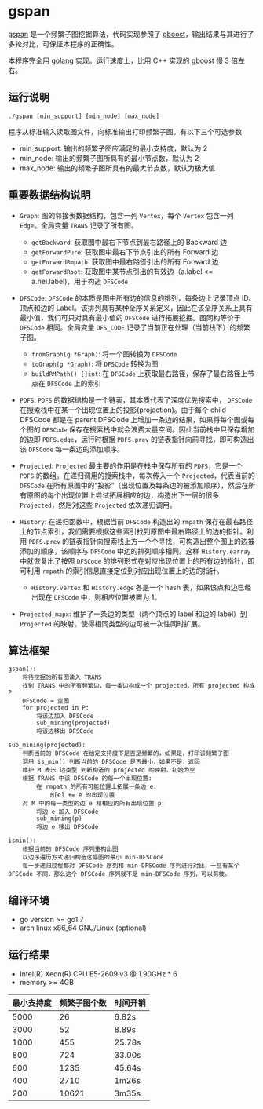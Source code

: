gspan
===

[gspan](http://www.cs.ucsb.edu/~xyan/software/gSpan.htm) 是一个频繁子图挖掘算法，代码实现参照了 [gboost](http://www.nowozin.net/sebastian/gboost/)，输出结果与其进行了多轮对比，可保证本程序的正确性。

本程序完全用 [golang](golang.org) 实现。运行速度上，比用 C++ 实现的 [gboost](http://www.nowozin.net/sebastian/gboost/) 慢 3 倍左右。

运行说明
---
```
./gspan [min_support] [min_node] [max_node]
```

程序从标准输入读取图文件，向标准输出打印频繁子图。有以下三个可选参数

* min_support: 输出的频繁子图应满足的最小支持度，默认为 2
* min_node: 输出的频繁子图所具有的最小节点数，默认为 2
* max_node: 输出的频繁子图所具有的最大节点数，默认为极大值

重要数据结构说明
---

- `Graph`: 图的邻接表数据结构，包含一列 `Vertex`，每个 `Vertex` 包含一列 `Edge`。全局变量 `TRANS` 记录了所有图。
	- `getBackward`:	获取图中最右下节点到最右路径上的 Backward 边
	- `getForwardPure`:	获取图中最右下节点引出的所有 Forward 边
	- `getForwardRmpath`:	获取图中最右路径引出的所有 Forward 边
	- `getForwardRoot`:	获取图中某节点引出的有效边（a.label <= a.nei.label)，用于构造 `DFSCode`

- `DFSCode`: `DFSCode` 的本质是图中所有边的信息的排列，每条边上记录顶点 ID、顶点和边的 Label。该排列具有某种全序关系定义，因此在该全序关系上具有最小值，我们可只对具有最小值的 `DFSCode` 进行拓展挖掘。图同构等价于 `DFSCode` 相同。全局变量 `DFS_CODE` 记录了当前正在处理（当前栈下）的频繁子图。
	- `fromGraph(g *Graph)`: 将一个图转换为 `DFSCode`
	- `toGraph(g *Graph)`: 将 `DFSCode` 转换为图
	- `buildRMPath() []int`: 在 `DFSCode` 上获取最右路径，保存了最右路径上节点在 `DFSCode` 上的索引

- `PDFS`: `PDFS` 的数据结构是一个链表，其本质代表了深度优先搜索中， `DFSCode` 在搜索栈中在某一个出现位置上的投影(projection)。由于每个 child DFSCode 都是在 parent DFSCode 上增加一条边的结果，如果将每个图或每个图的 `DFSCode` 保存在搜索栈中就会浪费大量空间。因此当前栈中只保存增加的边即 `PDFS.edge`，运行时根据 `PDFS.prev` 的链表指针向前寻找，即可构造出该 `DFSCode` 每一条边的添加顺序。

- `Projected`: `Projected` 最主要的作用是在栈中保存所有的 `PDFS`，它是一个 `PDFS` 的数组。在递归调用的搜索栈中，每次传入一个 `Projected`，代表当前的 `DFSCode` 在所有原图中的“投影”（出现位置及每条边的被添加顺序），然后在所有原图的每个出现位置上尝试拓展相应的边，构造出下一层的很多 `Projected`，然后对这些 `Projected` 依次递归调用。

- `History`: 在递归函数中，根据当前 `DFSCode` 构造出的 `rmpath` 保存在最右路径上的节点索引，我们需要根据这些索引找到原图中最右路径上的边的指针。利用 `PDFS.prev` 的链表指针向搜索栈上方一个个寻找，可构造出整个图上的边被添加的顺序，该顺序与 `DFSCode` 中边的排列顺序相同。这样 `History.earray` 中就恢复出了按照 `DFSCode` 的排列形式在对应出现位置上的所有边的指针，即可利用 `rmpath` 的索引信息直接定位到对应出现位置上的边的指针。
	- `History.vertex` 和 `History.edge` 各是一个 hash 表，如果该点和边已经出现在 `DFSCode` 中，则相应位置被置为 1。

- `Projected_mapx`: 维护了一条边的类型（两个顶点的 label 和边的 label）到 `Projected` 的映射。使得相同类型的边可被一次性同时扩展。

算法框架
---

```
gspan():
	将待挖掘的所有图读入 TRANS
	找到 TRANS 中的所有频繁边，每一条边构成一个 projected，所有 projected 构成 P
	DFSCode = 空图
	for projected in P:
		将该边加入 DFSCode
		sub_mining(projected)
		将该边移出 DFSCode
	
sub_mining(projected):
	判断当前的 DFSCode 在给定支持度下是否是频繁的，如果是，打印该频繁子图
	调用 is_min() 判断当前的 DFSCode 是否最小，如果不是，返回
	维护 M 表示 边类型 到新构造的 projected 的映射，初始为空
	根据 TRANS 中该 DFSCode 的每一个出现位置:
		在 rmpath 的所有可能位置上拓展一条边 e:
			M[e] += e 的出现位置
	对 M 中的每一类型的边 e 和相应的所有出现位置 p:
		将边 e 加入 DFSCode
		sub_mining(p)
		将边 e 移出 DFSCode

ismin():
	根据当前的 DFSCode 序列重构出图
	以边序遍历方式递归构造这幅图的最小 min-DFSCode
	每一步递归过程都对 DFSCode 序列和 min-DFSCode 序列进行对比，一旦有某个 DFSCode 不同，那么这个 DFSCode 序列就不是 min-DFSCode 序列，可以剪枝。

```

编译环境
---
* go version >= go1.7
* arch linux x86_64 GNU/Linux (optional)

运行结果
---
* Intel(R) Xeon(R) CPU E5-2609 v3 @ 1.90GHz * 6
* memory >= 4GB

| 最小支持度 | 频繁子图个数 | 时间开销 |
| --- | --- | --- |
| 5000 | 26 | 6.82s |                                                                                                                                                                                              
| 3000 | 52 | 8.89s |
| 1000 | 455 | 25.78s |
| 800 | 724 | 33.00s |
| 600 | 1235 | 45.64s |
| 400 | 2710 | 1m26s |
| 200 | 10621 | 3m35s |
